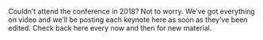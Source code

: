 Couldn’t attend the conference in 2018? Not to worry. We’ve got everything on video and we’ll be posting each keynote here as soon as they’ve been edited. Check back here every now and then for new material.
